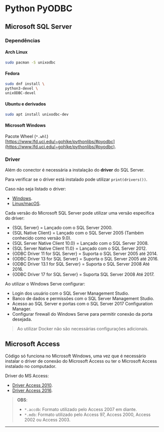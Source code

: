 # Python PyODBC

## Microsoft SQL Server 

### Dependências

#### Arch Linux

```bash
sudo pacman -S unixodbc
```

#### Fedora

```bash
sudo dnf install \
python3-devel \
unixODBC-devel
```

#### Ubuntu e derivados

```bash
sudo apt install unixodbc-dev
```

#### Microsoft Windows

Pacote Wheel (`*.whl`) [https://www.lfd.uci.edu/~gohlke/pythonlibs/#pyodbc](https://www.lfd.uci.edu/~gohlke/pythonlibs/#pyodbc).

### Driver

Além do conector é necessária a instalação do **driver** do SQL Server.

Para verificar se o driver está instalado pode utilizar `print(drivers())`.

Caso não seja listado o driver:

- [Windows](https://docs.microsoft.com/pt-br/sql/connect/odbc/windows/system-requirements-installation-and-driver-files?view=sql-server-2017#installing-microsoft-odbc-driver-for-sql-server).
- [Linux/macOS](https://docs.microsoft.com/pt-br/sql/connect/odbc/linux-mac/installing-the-microsoft-odbc-driver-for-sql-server?view=sql-server-2017).

Cada versão do Microsoft SQL Server pode utilizar uma versão especifica do driver:

- {SQL Server} = Lançado com o SQL Server 2000.
- {SQL Native Client} = Lançado com o SQL Server 2005 (Também conhecido como versão 9.0).
- {SQL Server Native Client 10.0} = Lançado com o SQL Server 2008.
- {SQL Server Native Client 11.0} = Lançado com o SQL Server 2012.
- {ODBC Driver 11 for SQL Server} = Suporta o SQL Server 2005 até 2014.
- {ODBC Driver 13 for SQL Server} = Suporta o SQL Server 2005 até 2016.
- {ODBC Driver 13.1 for SQL Server} = Suporta o SQL Server 2008 Até 2016.
- {ODBC Driver 17 for SQL Server} = Suporta SQL Server 2008 Até 2017.

Ao utilizar o Windows Serve configurar:

- Login dos usuário com o SQL Server Management Studio.
- Banco de dados e permissões com o SQL Server Management Studio.
- Acesso ao SQL Server e portas com o SQL Server 2017 Configuration Manager.
- Configurar firewall do Windows Serve para permitir conexão da porta desejada.

> Ao utilizar Docker não são necessárias configurações adicionais.

## Microsoft Access

Código só funciona no Microsoft Windows, uma vez que é necessário instalar o driver de conexão do Microsoft Access ou ter o Microsoft Access instalado no computador.

Driver do MS Access:

- [Driver Access 2010](https://www.microsoft.com/en-us/download/details.aspx?id=54920).
- [Driver Access 2016](https://www.microsoft.com/en-US/download/details.aspx?id=13255).

> **OBS**:
> - `*.accdb`: Formato utilizado pelo Access 2007 em diante.
> - `*.mdb`: Formato utilizado pelo Access 97, Access 2000, Access 2002 ou Access 2003.

---
